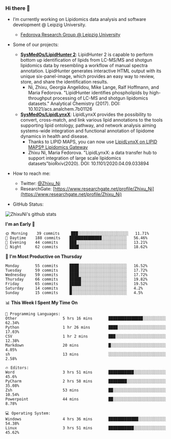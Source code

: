 ### Hi there 👋

- I’m currently working on Lipidomics data analysis and software development @ Leipzig University.
  + [Fedorova Research Group @ Leipzig University](https://home.uni-leipzig.de/fedorova/)
- Some of our projects:
  + **[SysMedOs/LipidHunter 2](https://github.com/SysMedOs/lipidhunter)**: LipidHunter 2 is capable to perform bottom up identification of lipids from LC-MS/MS and shotgun lipidomics data by resembling a workflow of manual spectra annotation. LipidHunter generates interactive HTML output with its unique six-panel-image, which provides an easy way to review, store, and share the identification results. 
    * Ni, Zhixu, Georgia Angelidou, Mike Lange, Ralf Hoffmann, and Maria Fedorova. "LipidHunter identifies phospholipids by high-throughput processing of LC-MS and shotgun lipidomics datasets." Analytical Chemistry (2017). DOI: 10.1021/acs.analchem.7b01126
  + **[SysMedOs/LipidLynxX](https://github.com/SysMedOs/LipidLynxX)**: LipidLynxX provides the possibility to convert, cross-match, and link various lipid annotations to the tools supporting lipid ontology, pathway, and network analysis aiming systems-wide integration and functional annotation of lipidome dynamics in health and disease.
    * Thanks to LIPID MAPS, you can now use [LipidLynxX on LIPID MAPS® Lipidomics Gateway](http://lipidmaps.org/lipidlynxx/)
    * Zhixu Ni, Maria Fedorova. "LipidLynxX: a data transfer hub to support integration of large scale lipidomics datasets"bioRxiv(2020). DOI: 10.1101/2020.04.09.033894
- How to reach me:
  + Twitter: [@Zhixu_Ni](https://twitter.com/Zhixu_Ni)
  + ResearchGate: [https://www.researchgate.net/profile/Zhixu_Ni](https://www.researchgate.net/profile/Zhixu_Ni)

- GitHub Status:

![ZhixuNi's github stats](https://github-readme-stats.vercel.app/api?username=ZhixuNi&show_icons=true&hide=issues)

<!--START_SECTION:waka-->
**I'm an Early 🐤** 

```text
🌞 Morning    39 commits     ███░░░░░░░░░░░░░░░░░░░░░░   11.71% 
🌆 Daytime    188 commits    ██████████████░░░░░░░░░░░   56.46% 
🌃 Evening    44 commits     ███░░░░░░░░░░░░░░░░░░░░░░   13.21% 
🌙 Night      62 commits     ████░░░░░░░░░░░░░░░░░░░░░   18.62%

```
📅 **I'm Most Productive on Thursday** 

```text
Monday       55 commits     ████░░░░░░░░░░░░░░░░░░░░░   16.52% 
Tuesday      59 commits     ████░░░░░░░░░░░░░░░░░░░░░   17.72% 
Wednesday    59 commits     ████░░░░░░░░░░░░░░░░░░░░░   17.72% 
Thursday     66 commits     █████░░░░░░░░░░░░░░░░░░░░   19.82% 
Friday       65 commits     █████░░░░░░░░░░░░░░░░░░░░   19.52% 
Saturday     14 commits     █░░░░░░░░░░░░░░░░░░░░░░░░   4.2% 
Sunday       15 commits     █░░░░░░░░░░░░░░░░░░░░░░░░   4.5%

```


📊 **This Week I Spent My Time On** 

```text
💬 Programming Languages: 
Other                    5 hrs 16 mins       ███████████████░░░░░░░░░░   62.34% 
Python                   1 hr 26 mins        ████░░░░░░░░░░░░░░░░░░░░░   17.03% 
CSV                      1 hr 2 mins         ███░░░░░░░░░░░░░░░░░░░░░░   12.38% 
Markdown                 20 mins             █░░░░░░░░░░░░░░░░░░░░░░░░   4.05% 
sh                       13 mins             ░░░░░░░░░░░░░░░░░░░░░░░░░   2.58%

🔥 Editors: 
Word                     3 hrs 51 mins       ███████████░░░░░░░░░░░░░░   45.6% 
PyCharm                  2 hrs 58 mins       ████████░░░░░░░░░░░░░░░░░   35.08% 
Zsh                      53 mins             ██░░░░░░░░░░░░░░░░░░░░░░░   10.54% 
Powerpoint               44 mins             ██░░░░░░░░░░░░░░░░░░░░░░░   8.78%

💻 Operating System: 
Windows                  4 hrs 36 mins       █████████████░░░░░░░░░░░░   54.38% 
Linux                    3 hrs 51 mins       ███████████░░░░░░░░░░░░░░   45.62%

```


<!--END_SECTION:waka-->
